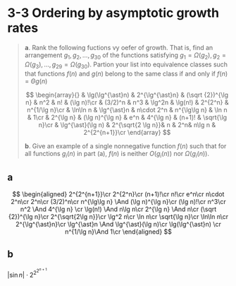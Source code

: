 # 3-3 Ordering by asymptotic growth rates

> **a**. Rank the following fuctions vy oefer of growth. That is, find an arrangement $g_1,g_2,\dots,g_{30}$ of the functions satisfying $g_1=\Omega(g_2),g_2=\Omega(g_3),\dots ,g_{29}=\Omega(g_{30})$. Partion your list into equivalence classes such that functions $f(n)$ and $g(n)$ belong to the same class if and only if $f(n)$ = $\Theta g(n)$
>
> $$
> \begin{array}{}
> & \lg(\lg^{\ast}n) & 2^{\lg^{\ast}n} & (\sqrt {2})^{\lg n} & n^2 & n! & (\lg n)!\cr
> & (3/2)^n & n^3 & \lg^2n & \lg(n!) & 2^{2^n} & n^{1/\lg n}\cr
> & \ln\ln n & \lg^{\ast}n & n\cdot 2^n & n^{\lg\lg n} & \ln n & 1\cr
> & 2^{\lg n} & (\lg n)^{\lg n} & e^n & 4^{\lg n} & (n+1)! & \sqrt{\lg n}\cr
> & \lg^{\ast}(\lg n) & 2^{\sqrt{2 \lg n}}& n & 2^n& n\lg n  & 2^{2^{n+1}}\cr
> \end{array}
> $$
>
> **b**. Give an example of a single nonnegative function $f(n)$ such that for all functions $g_i(n)$ in part (a), $f(n)$ is neither $O(g_i(n))$ nor $\Omega (g_i(n))$.

## **a**

$$
\begin{aligned}
    2^{2^{n+1}}\cr
    2^{2^n}\cr
    (n+1)!\cr
    n!\cr
    e^n\cr
    n\cdot 2^n\cr
    2^n\cr
    (3/2)^n\cr
    n^{\lg\lg n} \And (\lg n)^{\lg n}\cr
    (\lg n)!\cr
    n^3\cr
    n^2 \And 4^{\lg n} \cr
    \lg(n!) \And n\lg n\cr
    2^{\lg n} \And n\cr
    (\sqrt {2})^{\lg n}\cr
    2^{\sqrt{2\lg n}}\cr
    \lg^2 n\cr
    \ln n\cr
    \sqrt{\lg n}\cr
    \ln\ln n\cr
    2^{\lg^{\ast}n}\cr
    \lg^{\ast}n \And \lg^{\ast}(\lg n)\cr
    \lg(\lg^{\ast}n)  \cr
    n^{1/\lg n}\And 1\cr
\end{aligned}
$$

## **b**

$|\sin{n}|\cdot 2^{2^{2^{n+1}}}$
